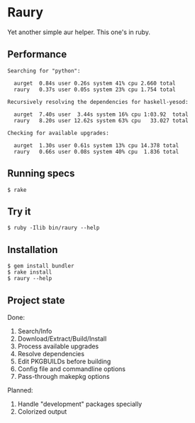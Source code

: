 # Raury

Yet another simple aur helper. This one's in ruby.

## Performance

~~~ 
Searching for "python":

  aurget  0.84s user 0.26s system 41% cpu 2.660 total
  raury   0.37s user 0.05s system 23% cpu 1.754 total

Recursively resolving the dependencies for haskell-yesod:

  aurget  7.40s user  3.44s system 16% cpu 1:03.92  total
  raury   8.20s user 12.62s system 63% cpu   33.027 total

Checking for available upgrades:

  aurget  1.30s user 0.61s system 13% cpu 14.378 total
  raury   0.66s user 0.08s system 40% cpu  1.836 total
~~~

## Running specs

~~~ 
$ rake
~~~

## Try it

~~~ 
$ ruby -Ilib bin/raury --help
~~~

## Installation

~~~ 
$ gem install bundler
$ rake install
$ raury --help
~~~

## Project state

Done:

1. Search/Info
2. Download/Extract/Build/Install
3. Process available upgrades
4. Resolve dependencies
5. Edit PKGBUILDs before building
6. Config file and commandline options
7. Pass-through makepkg options

Planned:

1. Handle "development" packages specially
2. Colorized output
